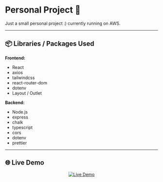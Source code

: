 # Personal Project 🚀
Just a small personal project :) currently running on AWS.  

---

## 📦 Libraries / Packages Used  

**Frontend:**  
- React  
- axios  
- tailwindcss  
- react-router-dom  
- dotenv  
- Layout / Outlet  

**Backend:**  
- Node.js  
- express  
- chalk  
- typescript  
- cors  
- dotenv  
- prettier  

---

## 🌐 Live Demo  
<p align="center">
  <a href="http://quotes.obscuredev.space:5173" target="_blank">
    <img src="https://img.shields.io/badge/Visit%20Site-5173-blue?style=for-the-badge&logo=react" alt="Live Demo"/>
  </a>
</p>
